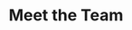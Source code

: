 ---
widget: people

# Activate this widget? true/false
active: true

# This file represents a page section.
headless: true

# Order that this section appears on the page.
weight: 40

# ... Put Your Section Options Here (title etc.) ...

title: Meet the Team

content:
  # Choose which groups/teams of users to display.
  #   Edit `user_groups` in each user's profile to add them to one or more of these groups.
  user_groups:
    - PI
    - Students

design:
  # Show user's social networking links? (true/false)
  show_social: true
  # Show user's interests? (true/false)
  show_interests: true
  # Show user's role?
  show_role: true
  # Show user's organizations/affiliations?
  show_organizations: true
---